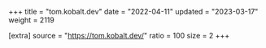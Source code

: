 +++
title = "tom.kobalt.dev"
date = "2022-04-11"
updated = "2023-03-17"
weight = 2119

[extra]
source = "https://tom.kobalt.dev/"
ratio = 100
size = 2
+++
